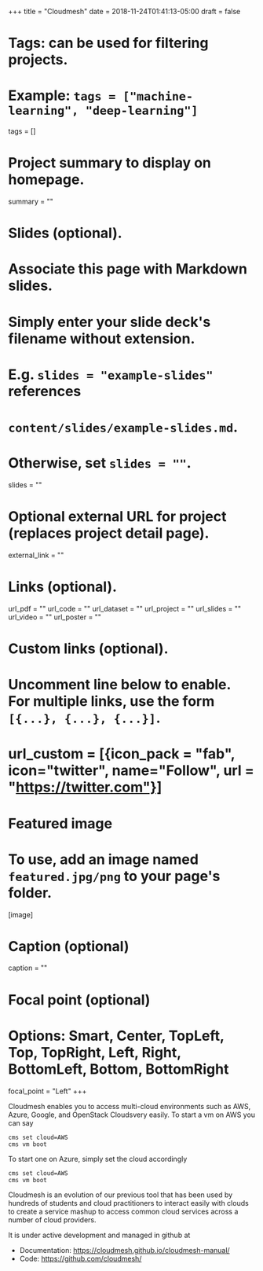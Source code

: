 +++
title = "Cloudmesh"
date = 2018-11-24T01:41:13-05:00
draft = false

# Tags: can be used for filtering projects.
# Example: `tags = ["machine-learning", "deep-learning"]`
tags = []

# Project summary to display on homepage.
summary = ""

# Slides (optional).
#   Associate this page with Markdown slides.
#   Simply enter your slide deck's filename without extension.
#   E.g. `slides = "example-slides"` references 
#   `content/slides/example-slides.md`.
#   Otherwise, set `slides = ""`.
slides = ""

# Optional external URL for project (replaces project detail page).
external_link = ""

# Links (optional).
url_pdf = ""
url_code = ""
url_dataset = ""
url_project = ""
url_slides = ""
url_video = ""
url_poster = ""

# Custom links (optional).
#   Uncomment line below to enable. For multiple links, use the form `[{...}, {...}, {...}]`.
# url_custom = [{icon_pack = "fab", icon="twitter", name="Follow", url = "https://twitter.com"}]

# Featured image
# To use, add an image named `featured.jpg/png` to your page's folder. 
[image]
  # Caption (optional)
  caption = ""

  # Focal point (optional)
  # Options: Smart, Center, TopLeft, Top, TopRight, Left, Right, BottomLeft, Bottom, BottomRight
  focal_point = "Left"
+++


Cloudmesh enables you to access multi-cloud environments such as AWS,
Azure, Google, and OpenStack Cloudsvery easily. To start a vm on AWS you
can say

```
cms set cloud=AWS
cms vm boot
```

To start one on Azure, simply set the cloud accordingly

```
cms set cloud=AWS
cms vm boot
```


Cloudmesh is an evolution of our previous tool that has been used by
hundreds of students and cloud practitioners to interact easily with
clouds to create a service mashup to access common cloud services across
a number of cloud providers.

It is under active development and managed in github at

- Documentation: https://cloudmesh.github.io/cloudmesh-manual/
- Code: https://github.com/cloudmesh/
